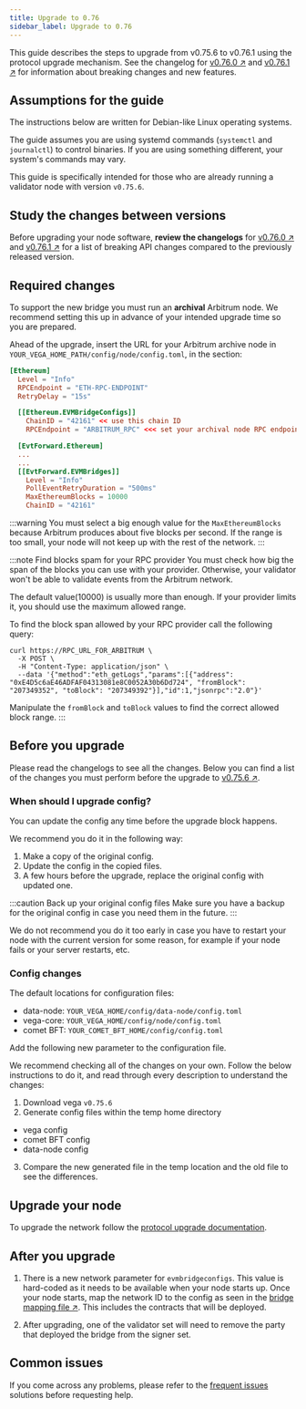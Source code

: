 ```yaml
---
title: Upgrade to 0.76
sidebar_label: Upgrade to 0.76
---
```


This guide describes the steps to upgrade from v0.75.6 to v0.76.1 using the protocol upgrade mechanism. See the changelog for  [v0.76.0 ↗](https://github.com/vegaprotocol/vega/releases/tag/v0.76.0) and [v0.76.1 ↗](https://github.com/vegaprotocol/vega/releases/tag/v0.76.1) for information about breaking changes and new features.

## Assumptions for the guide
The instructions below are written for Debian-like Linux operating systems.

The guide assumes you are using systemd commands (`systemctl` and `journalctl`) to control binaries. If you are using something different, your system's commands may vary.

This guide is specifically intended for those who are already running a validator node with version `v0.75.6`.

## Study the changes between versions

Before upgrading your node software, **review the changelogs** for [v0.76.0 ↗](https://github.com/vegaprotocol/vega/releases/tag/v0.76.0) and [v0.76.1 ↗](https://github.com/vegaprotocol/vega/releases/tag/v0.76.1) for a list of breaking API changes compared to the previously released version.

## Required changes
To support the new bridge you must run an **archival** Arbitrum node. We recommend setting this up in advance of your intended upgrade time so you are prepared.

Ahead of the upgrade, insert the URL for your Arbitrum archive node in `YOUR_VEGA_HOME_PATH/config/node/config.toml`, in the section:

```toml title="YOUR_VEGA_HOME_PATH/config/node/config.toml"
[Ethereum]
  Level = "Info"
  RPCEndpoint = "ETH-RPC-ENDPOINT"
  RetryDelay = "15s"

  [[Ethereum.EVMBridgeConfigs]]
    ChainID = "42161" << use this chain ID
    RPCEndpoint = "ARBITRUM_RPC" <<< set your archival node RPC endpoint here

  [EvtForward.Ethereum]
  ...
  ...
  [[EvtForward.EVMBridges]]
    Level = "Info"
    PollEventRetryDuration = "500ms"
    MaxEthereumBlocks = 10000
    ChainID = "42161"
```

:::warning
You must select a big enough value for the `MaxEthereumBlocks` because Arbitrum produces about five blocks per second. If the range is too small, your node will not keep up with the rest of the network.
:::

:::note Find blocks spam for your RPC provider
You must check how big the span of the blocks you can use with your provider. Otherwise, your validator won't be able to validate events from the Arbitrum network.

The default value(10000) is usually more than enough. If your provider limits it, you should use the maximum allowed range. 

To find the block span allowed by your RPC provider call the following query:

```
curl https://RPC_URL_FOR_ARBITRUM \
  -X POST \
  -H "Content-Type: application/json" \
  --data '{"method":"eth_getLogs","params":[{"address": "0xE4D5c6aE46ADFAF04313081e8C0052A30b6Dd724", "fromBlock": "207349352", "toBlock": "207349392"}],"id":1,"jsonrpc":"2.0"}'
```

Manipulate the `fromBlock` and `toBlock` values to find the correct allowed block range.
:::

## Before you upgrade

Please read the changelogs to see all the changes. Below you can find a list of the changes you must perform before the upgrade to [v0.75.6 ↗](https://github.com/vegaprotocol/vega/releases/tag/v0.75.6).

### When should I upgrade config?

You can update the config any time before the upgrade block happens.

We recommend you do it in the following way:

1. Make a copy of the original config.
2. Update the config in the copied files.
3. A few hours before the upgrade, replace the original config with updated one.

:::caution Back up your original config files
Make sure you have a backup for the original config in case you need them in the future.
:::

We do not recommend you do it too early in case you have to restart your node with the current version for some reason, for example if your node fails or your server restarts, etc.

### Config changes

The default locations for configuration files:

- data-node: `YOUR_VEGA_HOME/config/data-node/config.toml`
- vega-core: `YOUR_VEGA_HOME/config/node/config.toml`
- comet BFT: `YOUR_COMET_BFT_HOME/config/config.toml`

Add the following new parameter to the configuration file.

We recommend checking all of the changes on your own. Follow the below instructions to do it, and read through every description to understand the changes:

1. Download vega `v0.75.6`
2. Generate config files within the temp home directory
  - vega config
  - comet BFT config
  - data-node config
3. Compare the new generated file in the temp location and the old file to see the differences.

## Upgrade your node
To upgrade the network follow the [protocol upgrade documentation](../how-to/upgrade-network.md).

## After you upgrade

1. There is a new network parameter for `evmbridgeconfigs`. This value is hard-coded as it needs to be available when your node starts up.
Once your node starts, map the network ID to the config as seen in the [bridge mapping file ↗](https://github.com/vegaprotocol/vega/blob/develop/core/netparams/bridge_mapping.go). This includes the contracts that will be deployed. 

2. After upgrading, one of the validator set will need to remove the party that deployed the bridge from the signer set. 

## Common issues
If you come across any problems, please refer to the [frequent issues](../how-to/solve-frequent-issues.md) solutions before requesting help.
